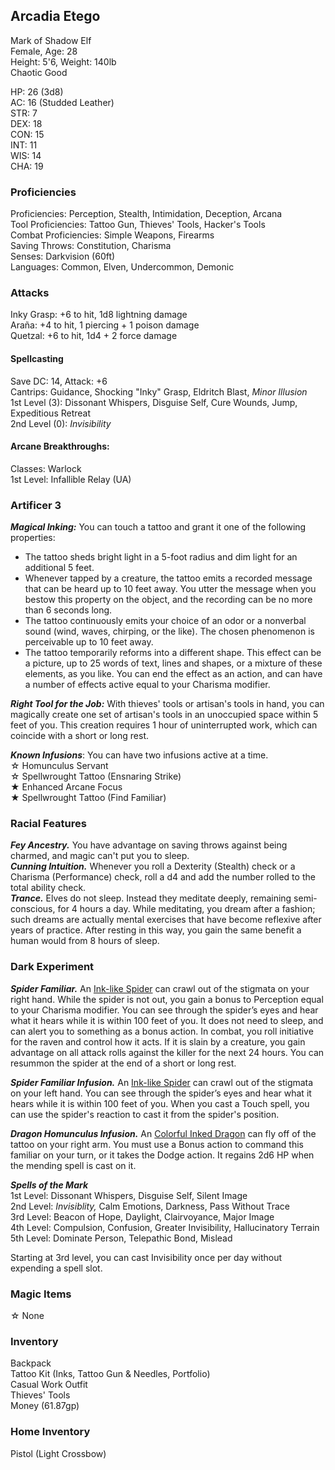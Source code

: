 ## Arcadia Etego
Mark of Shadow Elf \
Female, Age: 28 \
Height: 5'6, Weight: 140lb \
Chaotic Good

HP: 26 (3d8) \
AC: 16 (Studded Leather) \
STR: 7 \
DEX: 18 \
CON: 15 \
INT: 11 \
WIS: 14 \
CHA: 19

### Proficiencies
Proficiencies: Perception, Stealth, Intimidation, Deception, Arcana \
Tool Proficiencies: Tattoo Gun, Thieves' Tools, Hacker's Tools \
Combat Proficiencies: Simple Weapons, Firearms \
Saving Throws: Constitution, Charisma \
Senses: Darkvision (60ft) \
Languages: Common, Elven, Undercommon, Demonic 

### Attacks
Inky Grasp: +6 to hit, 1d8 lightning damage \
Araña: +4 to hit, 1 piercing + 1 poison damage \
Quetzal: +6 to hit, 1d4 + 2 force damage

#### Spellcasting
Save DC: 14, Attack: +6 \
Cantrips: Guidance, Shocking "Inky" Grasp, Eldritch Blast, *Minor Illusion* \
1st Level (3): Dissonant Whispers, Disguise Self, Cure Wounds, Jump, Expeditious Retreat\
2nd Level (0): _Invisibility_

#### Arcane Breakthroughs:
Classes: Warlock \
1st Level: Infallible Relay (UA)

### Artificer 3
***Magical Inking:*** You can touch a tattoo and grant it one of the following properties: 
- The tattoo sheds bright light in a 5-foot radius and dim light for an additional 5 feet.
- Whenever tapped by a creature, the tattoo emits a recorded message that can be heard up to 10 feet away. You utter the message when you bestow this property on the object, and the recording can be no more than 6 seconds long.
- The tattoo continuously emits your choice of an odor or a nonverbal sound (wind, waves, chirping, or the like). The chosen phenomenon is perceivable up to 10 feet away.
- The tattoo temporarily reforms into a different shape. This effect can be a picture, up to 25 words of text, lines and shapes, or a mixture of these elements, as you like.
You can end the effect as an action, and can have a number of effects active equal to your Charisma modifier. 

***Right Tool for the Job:*** With thieves' tools or artisan's tools in hand, you can magically create one set of artisan's tools in an unoccupied space within 5 feet of you. This creation requires 1 hour of uninterrupted work, which can coincide with a short or long rest. 

***Known Infusions***: You can have two infusions active at a time.\
☆ Homunculus Servant \
☆ Spellwrought Tattoo (Ensnaring Strike) \
★ Enhanced Arcane Focus \
★ Spellwrought Tattoo (Find Familiar) 

### Racial Features
***Fey Ancestry.*** You have advantage on saving throws against being charmed, and magic can't put you to sleep. \
***Cunning Intuition.*** Whenever you roll a Dexterity (Stealth) check or a Charisma (Performance) check, roll a d4 and add the number rolled to the total ability check. \
***Trance.*** Elves do not sleep. Instead they meditate deeply, remaining semi-conscious, for 4 hours a day.  While meditating, you dream after a fashion; such dreams are actually mental exercises that have become reflexive after years of practice. After resting in this way, you gain the same benefit a human would from 8 hours of sleep.

### Dark Experiment
***Spider Familiar.*** An [Ink-like Spider](https://roll20.net/compendium/dnd5e/Spider#content) can crawl out of the stigmata on your right hand. While the spider is not out, you gain a bonus to Perception equal to your Charisma modifier. You can see through the spider’s eyes and hear what it hears while it is within 100 feet of you. It does not need to sleep, and can alert you to something as a bonus action. In combat, you roll initiative for the raven and control how it acts. If it is slain by a creature, you gain advantage on all attack rolls against the killer for the next 24 hours. You can resummon the spider at the end of a short or long rest. 

***Spider Familiar Infusion.*** An [Ink-like Spider](https://roll20.net/compendium/dnd5e/Spider#content) can crawl out of the stigmata on your left hand. You can see through the spider’s eyes and hear what it hears while it is within 100 feet of you. When you cast a Touch spell, you can use the spider's reaction to cast it from the spider's position.

***Dragon Homunculus Infusion.*** An [Colorful Inked Dragon](https://www.aidedd.org/dnd/monstres.php?vo=homunculus-servant) can fly off of the tattoo on your right arm. You must use a Bonus action to command this familiar on your turn, or it takes the Dodge action. It regains 2d6 HP when the mending spell is cast on it.

***Spells of the Mark*** \
1st Level: Dissonant Whispers, Disguise Self, Silent Image \
2nd Level: *Invisiblity,* Calm Emotions, Darkness, Pass Without Trace \
3rd Level: Beacon of Hope, Daylight, Clairvoyance, Major Image \
4th Level: Compulsion, Confusion, Greater Invisibility, Hallucinatory Terrain \
5th Level: Dominate Person, Telepathic Bond, Mislead

Starting at 3rd level, you can cast Invisibility once per day without expending a spell slot.

### Magic Items
☆ None

### Inventory
Backpack \
Tattoo Kit (Inks, Tattoo Gun & Needles, Portfolio) \
Casual Work Outfit \
Thieves' Tools \
Money (61.87gp)

### Home Inventory
Pistol (Light Crossbow)




